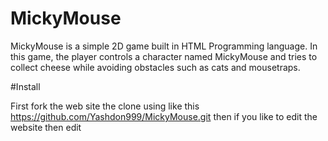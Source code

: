 # MickyMouse

MickyMouse is a simple 2D game built in  HTML Programming language. In this game, the player controls a character named MickyMouse and tries to collect cheese while avoiding obstacles such as cats and mousetraps.

#Install

First fork the web site
the clone using like this https://github.com/Yashdon999/MickyMouse.git
then if you like to edit the website
then edit

